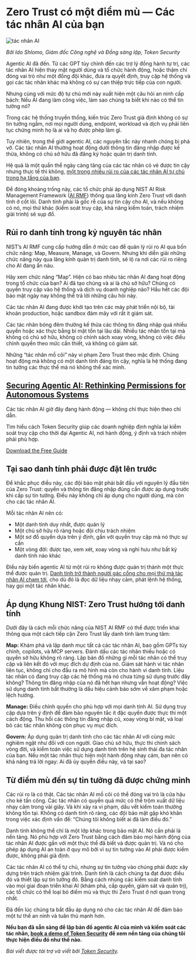 # Zero Trust có một điểm mù — Các tác nhân AI của bạn

![tác nhân AI](https://www.bleepstatic.com/content/posts/2025/10/23/robots-ai-token-security.jpg)

_Bởi Ido Shlomo, Giám đốc Công nghệ và Đồng sáng lập, Token Security_

Agentic AI đã đến. Từ các GPT tùy chỉnh đến các trợ lý đồng hành tự trị, các tác nhân AI hiện thay mặt người dùng và tổ chức hành động, hoặc thậm chí đóng vai trò như một đồng đội khác, đưa ra quyết định, truy cập hệ thống và gọi các tác nhân khác mà không có sự can thiệp trực tiếp của con người.

Nhưng cùng với mức độ tự chủ mới này xuất hiện một câu hỏi an ninh cấp bách: Nếu AI đang làm công việc, làm sao chúng ta biết khi nào có thể tin tưởng nó?

Trong các hệ thống truyền thống, kiến trúc Zero Trust giả định không có sự tin tưởng ngầm, nơi mọi người dùng, endpoint, workload và dịch vụ phải liên tục chứng minh họ là ai và họ được phép làm gì.

Tuy nhiên, trong thế giới agentic AI, các nguyên tắc này nhanh chóng bị phá vỡ. Các tác nhân AI thường hoạt động dưới thông tin đăng nhập được kế thừa, không có chủ sở hữu đã đăng ký hoặc quản trị danh tính.

Hệ quả là một quần thể ngày càng tăng của các tác nhân có vẻ được tin cậy nhưng thực tế thì không, [một trong nhiều rủi ro của các tác nhân AI tự chủ trong hạ tầng của bạn](https://www.token.security/lp/the-ai-security-guide?utm%5Fsource=3rd-party&utm%5Fmedium=bleepingcomputer&utm%5Fcampaign=bleepingcomputer&utm%5Fcontent=october-23).

Để đóng khoảng trống này, các tổ chức phải áp dụng NIST AI Risk Management Framework ([AI RMF](https://www.nist.gov/itl/ai-risk-management-framework)) thông qua lăng kính Zero Trust với danh tính ở cốt lõi. Danh tính phải là gốc rễ của sự tin cậy cho AI, và nếu không có nó, mọi thứ khác (kiểm soát truy cập, khả năng kiểm toán, trách nhiệm giải trình) sẽ sụp đổ.

## Rủi ro danh tính trong kỷ nguyên tác nhân

NIST’s AI RMF cung cấp hướng dẫn ở mức cao để quản lý rủi ro AI qua bốn chức năng: Map, Measure, Manage, và Govern. Nhưng khi diễn giải những chức năng này qua lăng kính quản trị danh tính, sẽ lộ ra nơi các rủi ro riêng cho AI đang ẩn náu.

Hãy xem chức năng “Map”. Hiện có bao nhiêu tác nhân AI đang hoạt động trong tổ chức của bạn? Ai đã tạo chúng và ai là chủ sở hữu? Chúng có quyền truy cập vào hệ thống và dịch vụ doanh nghiệp nào? Hầu hết các đội bảo mật ngày nay không thể trả lời những câu hỏi này.

Các tác nhân AI đang được khởi tạo trên các máy phát triển nội bộ, tài khoản production, hoặc sandbox đám mây với rất ít giám sát.

Các tác nhân bóng đêm thường kế thừa các thông tin đăng nhập quá nhiều quyền hoặc xác thực bằng bí mật tồn tại lâu dài. Nhiều tác nhân tồn tại mà không có chủ sở hữu, không có chính sách xoay vòng, không có việc điều chỉnh quyền theo mức cần thiết, và không có giám sát.

Những “tác nhân mồ côi” này vi phạm Zero Trust theo mặc định. Chúng hoạt động mà không có một danh tính đáng tin cậy, nghĩa là hệ thống đang tin tưởng các thực thể mà nó không thể xác minh.

## [Securing Agentic AI: Rethinking Permissions for Autonomous Systems](https://www.token.security/lp/the-ai-security-guide?utm%5Fsource=3rd-party&utm%5Fmedium=bleepingcomputer&utm%5Fcampaign=bleepingcomputer&utm%5Fcontent=october-23)

Các tác nhân AI giờ đây đang hành động — không chỉ thực hiện theo chỉ dẫn.

Tìm hiểu cách Token Security giúp các doanh nghiệp định nghĩa lại kiểm soát truy cập cho thời đại Agentic AI, nơi hành động, ý định và trách nhiệm phải phù hợp.

[Download the Free Guide](https://www.token.security/lp/the-ai-security-guide?utm%5Fsource=3rd-party&utm%5Fmedium=bleepingcomputer&utm%5Fcampaign=bleepingcomputer&utm%5Fcontent=october-23)

## Tại sao danh tính phải được đặt lên trước

Để khắc phục điều này, các đội bảo mật phải bắt đầu với nguyên lý đầu tiên của Zero Trust: quyền và thông tin đăng nhập đúng cần được áp dụng trước khi cấp sự tin tưởng. Điều này không chỉ áp dụng cho người dùng, mà còn cho các tác nhân AI.

Mỗi tác nhân AI nên có:

* Một danh tính duy nhất, được quản lý
* Một chủ sở hữu rõ ràng hoặc đội chịu trách nhiệm
* Một sơ đồ quyền dựa trên ý định, gắn với quyền truy cập mà nó thực sự cần
* Một vòng đời: được tạo, xem xét, xoay vòng và nghỉ hưu như bất kỳ danh tính nào khác

Điều này biến agentic AI từ một rủi ro không được quản trị thành một thực thể được quản trị. [Danh tính trở thành người gác cổng cho mọi thứ mà tác nhân AI chạm tới](https://www.token.security/blog/securing-agentic-ai-why-everything-starts-with-identity?utm%5Fsource=3rd-party&utm%5Fmedium=bleepingcomputer&utm%5Fcampaign=bleepingcomputer&utm%5Fcontent=october-23), cho dù đó là đọc dữ liệu nhạy cảm, phát lệnh hệ thống, hay gọi một tác nhân khác.

## Áp dụng Khung NIST: Zero Trust hướng tới danh tính

Dưới đây là cách mỗi chức năng của NIST AI RMF có thể được triển khai thông qua một cách tiếp cận Zero Trust lấy danh tính làm trung tâm:

**Map:** Khám phá và lập danh mục tất cả các tác nhân AI, bao gồm GPTs tùy chỉnh, copilots, và MCP servers. Đánh dấu các tác nhân thiếu hoặc có quyền sở hữu không rõ ràng. Lập bản đồ những gì mỗi tác nhân có thể truy cập và liên kết đó với mục đích dự định của nó. Giám sát hành vi tác nhân liên tục, không chỉ cho đầu ra mô hình mà còn cho hành vi danh tính. Liệu tác nhân có đang truy cập các hệ thống mà nó chưa từng sử dụng trước đây không? Thông tin đăng nhập của nó đã hết hạn nhưng vẫn hoạt động? Việc sử dụng danh tính bất thường là dấu hiệu cảnh báo sớm về xâm phạm hoặc lệch hướng.

**Manage:** Điều chỉnh quyền cho phù hợp với mọi danh tính AI. Sử dụng truy cập dựa trên ý định để đảm bảo nguyên tắc ít đặc quyền được thực thi một cách động. Thu hồi các thông tin đăng nhập cũ, xoay vòng bí mật, và loại bỏ các tác nhân không còn phục vụ mục đích.

**Govern:** Áp dụng quản trị danh tính cho các tác nhân AI với cùng mức nghiêm ngặt như đối với con người. Giao chủ sở hữu, thực thi chính sách vòng đời, và kiểm toán việc sử dụng danh tính trên hệ sinh thái đa tác nhân của bạn. Nếu một tác nhân thực hiện một hành động nhạy cảm, bạn nên có khả năng trả lời ngay: Ai đã ủy quyền điều này, và tại sao?

## Từ điểm mù đến sự tin tưởng đã được chứng minh

Các rủi ro là có thật. Các tác nhân AI mồ côi có thể đóng vai trò là cửa hậu cho kẻ tấn công. Các tác nhân có quyền quá mức có thể trộm xuất dữ liệu nhạy cảm trong vài giây. Và khi xảy ra vi phạm, dấu vết kiểm toán thường không tồn tại. Không có danh tính rõ ràng, các đội bảo mật gặp khó khăn trong việc xác định vấn đề: “Chúng tôi không biết ai đã làm điều đó.”

Danh tính không thể chỉ là một lớp khác trong bảo mật AI. Nó cần phải là nền tảng. Nó phù hợp với Zero Trust bằng cách đảm bảo mọi hành động của tác nhân AI được gắn với một thực thể đã biết và được quản trị. Và nó cho phép áp dụng AI an toàn ở quy mô bởi vì sự tin tưởng vào AI phải được kiếm được, không phải giả định.

Các tác nhân AI có thể tự chủ, nhưng sự tin tưởng vào chúng phải được xây dựng trên trách nhiệm giải trình. Danh tính là cách chúng ta đạt được điều đó và thiết lập sự tin tưởng đó. Bằng cách nhúng các kiểm soát danh tính vào mọi giai đoạn triển khai AI (khám phá, cấp quyền, giám sát và quản trị), các tổ chức có thể loại bỏ điểm mù và thực thi Zero Trust ở nơi quan trọng nhất.

Đã đến lúc chúng ta bắt đầu áp dụng nó cho các tác nhân AI để đảm bảo một tư thế an ninh và tuân thủ mạnh hơn.

**Nếu bạn đã sẵn sàng để lập bản đồ agentic AI của mình và kiểm soát các tác nhân, [book a demo of Token Security](https://www.token.security/book-a-demo?utm%5Fsource=3rd-party&utm%5Fmedium=bleepingcomputer&utm%5Fcampaign=bleepingcomputer&utm%5Fcontent=october-23) để xem nền tảng của chúng tôi thực hiện điều đó như thế nào.**

_Bài viết được tài trợ và viết bởi [Token Security](https://www.token.security/book-a-demo?utm%5Fsource=3rd-party&utm%5Fmedium=bleepingcomputer&utm%5Fcampaign=bleepingcomputer&utm%5Fcontent=october-23)._